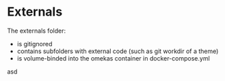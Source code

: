 # Externals
The externals folder: 
- is gitignored
- contains subfolders with external code (such as git workdir of a theme)
- is volume-binded into the omekas container in docker-compose.yml

asd
